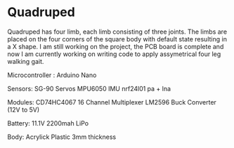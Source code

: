 # Quadruped

Quadruped has four limb, each limb consisting of three joints. The limbs are placed on the four corners of the square body with default state resulting in a X shape.
I am still working on the project, the PCB board is complete and now I am currently working on writing code to apply assymetrical four leg walking gait.

Microcontroller :
Arduino Nano

Sensors:
SG-90 Servos
MPU6050 IMU
nrf24l01 pa + lna

Modules:
CD74HC4067 16 Channel Multiplexer
LM2596 Buck Converter (12V to 5V) 

Battery:
11.1V 2200mah LiPo 

Body:
Acrylick Plastic 3mm thickness

